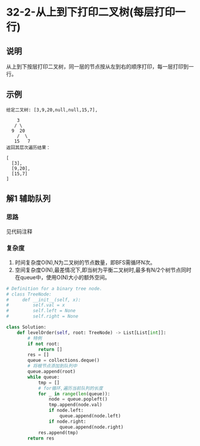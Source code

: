 # 32-2-从上到下打印二叉树(每层打印一行)

## 说明
从上到下按层打印二叉树，同一层的节点按从左到右的顺序打印，每一层打印到一行。

## 示例
```
给定二叉树: [3,9,20,null,null,15,7],

    3
   / \
  9  20
    /  \
   15   7
返回其层次遍历结果：

[
  [3],
  [9,20],
  [15,7]
]
```

## 解1 辅助队列

### 思路
见代码注释

### 复杂度

1. 时间复杂度O(N),N为二叉树的节点数量，即BFS需循环N次。
2. 空间复杂度O(N),最差情况下,即当树为平衡二叉树时,最多有N/2个树节点同时在queue中，使用O(N)大小的额外空间。

```python
# Definition for a binary tree node.
# class TreeNode:
#     def __init__(self, x):
#         self.val = x
#         self.left = None
#         self.right = None

class Solution:
    def levelOrder(self, root: TreeNode) -> List[List[int]]:
        # 特例
        if not root:
            return []
        res = []
        queue = collections.deque()
        # 将根节点添加到队列中
        queue.append(root)
        while queue:
            tmp = []
            # for循环,遍历当前队列的长度
            for _ in range(len(queue)):
                node = queue.popleft()
                tmp.append(node.val)
                if node.left:
                    queue.append(node.left)
                if node.right:
                    queue.append(node.right)
            res.append(tmp)
        return res
```